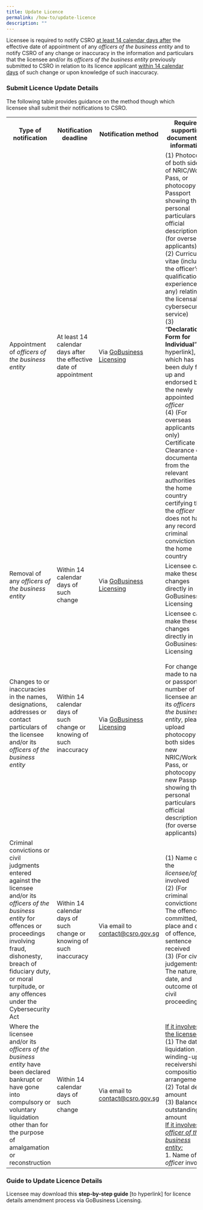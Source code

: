 ```yaml
---
title: Update Licence
permalink: /how-to/update-licence
description: ""
---
```

Licensee is required to notify CSRO <u>at least 14 calendar days after</u> the effective date of appointment of any <i>officers of the business entity</i> and to notify CSRO of any change or inaccuracy in the information and particulars that the licensee and/or its <i>officers of the business entity</i> previously submitted to CSRO in relation to its licence applicant <u>within 14 calendar days</u> of such change or upon knowledge of such inaccuracy.

### Submit Licence Update Details
The following table provides guidance on the method though which licensee shall submit their notifications to CSRO.

<table>
<tbody><tr>
	<th><b>Type of notification</b></th>
	<th><b>Notification deadline</b></th>
	<th><b>Notification method</b></th>
	<th><b>Required supporting documents or information</b></th>
</tr>
<tr>
	<td>Appointment of <i>officers of the business entity</i></td>
<td>At least 14 calendar days after the effective date of appointment</td>
	<td>Via <a href="https://licence1.business.gov.sg/feportal/web/frontier/home">GoBusiness Licensing</a></td>
<td>(1)	Photocopy of both sides of NRIC/Work Pass, or photocopy of Passport showing the personal particulars and official descriptions (for overseas applicants)<br>(2)	Curriculum vitae (including the officer’s qualification or experience (if any) relating to the licensable cybersecurity service)<br>(3)	“<b>Declaration Form for Individual</b>” [to hyperlink], which has been duly filled up and endorsed by the newly appointed <i>officer</i><br>(4)	(For overseas applicants only) Certificate of Clearance or documentation from the relevant authorities in the home country certifying that the <i>officer</i> does not have any record of criminal conviction in the home country
</td>
</tr>
<tr>
	<td>Removal of any <i>officers of the business entity</i></td>
<td>Within 14 calendar days of such change </td>
	<td>Via <a href="https://licence1.business.gov.sg/feportal/web/frontier/home">GoBusiness Licensing</a></td>
<td>Licensee can make these changes directly in GoBusiness Licensing
</td>
</tr>
<tr>
<td>Changes to or inaccuracies in the names, designations, addresses or contact particulars of the licensee and/or its <i>officers of the business entity</i></td>
<td>Within 14 calendar days of such change or knowing of such inaccuracy </td>
	<td>Via <a href="https://licence1.business.gov.sg/feportal/web/frontier/home">GoBusiness Licensing</a></td>
<td>Licensee can make these changes directly in GoBusiness Licensing<br><br>For changes made to name or passport number of licensee and/or its <i>officers of the business entity</i>, please upload photocopy of both sides of new NRIC/Work Pass, or photocopy of new Passport showing the personal particulars and official descriptions (for overseas applicants)
</td>
</tr>
<tr>
<td>Criminal convictions or civil judgments entered against the licensee and/or its <i>officers of the business entity</i> for offences or proceedings involving fraud, dishonesty, breach of fiduciary duty, or moral turpitude, or any offences under the Cybersecurity Act</td>
<td>Within 14 calendar days of such change or knowing of such inaccuracy </td>
	<td>Via email to <a href="mailto:contact@csro.gov.sg">contact@csro.gov.sg</a></td>
		<td>(1)	Name of the <i>licensee/officer</i> involved<br>(2)	(For criminal convictions) The offence committed, place and date of offence, and sentence received<br>(3)	(For civil judgements) The nature, date, and outcome of the civil proceedings
</td>
</tr>
<tr>
	<td>Where the licensee and/or its <i>officers of the business entity</i> have been declared bankrupt or have gone into compulsory or voluntary liquidation other than for the purpose of amalgamation or reconstruction</td>
<td>Within 14 calendar days of such change</td>
<td>Via email to <a href="mailto:contact@csro.gov.sg">contact@csro.gov.sg</a></td>
	<td><u>If it involves the licensee:</u><br>
(1) The date of liquidation / winding-up / receivership / composition / arrangement<br>(2)	Total debt amount<br>(3)	Balance outstanding amount
		<br><u>If it involves an <i>officer of the business entity:</i></u>
		<br>1. Name of the <i>officer</i> involved
</td>
</tr></tbody></table>

### Guide to Update Licence Details

Licensee may download this <b>step-by-step guide</b> [to hyperlink] for licence details amendment process via GoBusiness Licensing.